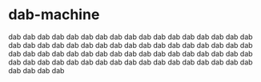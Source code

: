 # dab-machine
dab dab dab dab dab dab dab dab dab dab dab dab dab dab dab dab dab dab dab dab dab dab dab dab dab dab dab dab dab dab dab dab dab dab dab dab dab dab dab dab dab dab dab dab dab dab dab dab dab dab dab dab dab dab dab dab dab dab dab dab dab dab dab dab dab dab dab dab dab dab dab dab 
